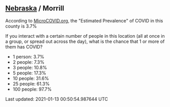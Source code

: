 
## [Nebraska](/united-states/nebraska) / Morrill

According to [MicroCOVID.org](http://microcovid.org),
the "Estimated Prevalence" of COVID in this county is 3.7%

If you interact with a certain number of people in this location
(all at once in a group, or spread out across the day), what is the chance that
1 or more of them has COVID?

- 1 person: 3.7%
- 2 people: 7.3%
- 3 people: 10.8%
- 5 people: 17.3%
- 10 people: 31.6%
- 25 people: 61.3%
- 100 people: 97.7%

Last updated: 2021-01-13 00:50:54.987644 UTC
